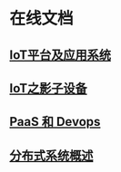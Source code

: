# 在线文档

## [IoT平台及应用系统](/IoT平台及应用系统.md)
## [IoT之影子设备](/IoT之影子设备.md)
## [PaaS 和 Devops](/PaaS-DevOps.md)
## [分布式系统概述](/分布式系统.md)

